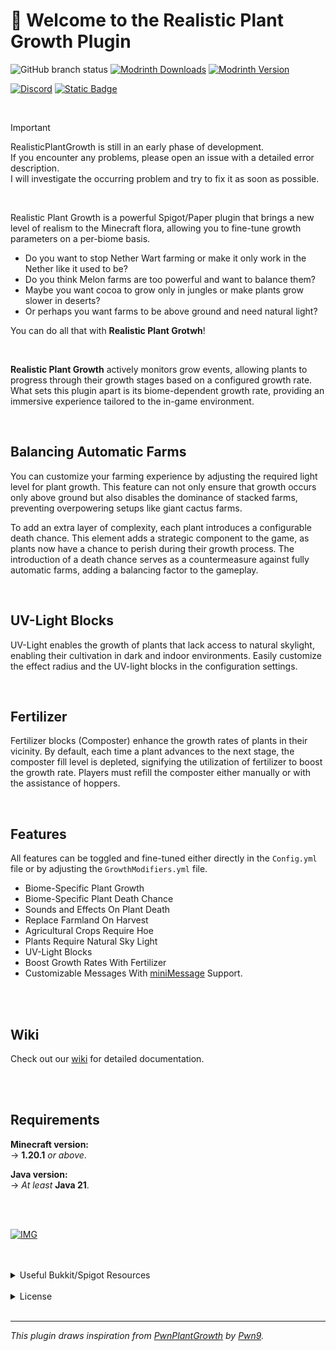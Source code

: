 # 👋 Welcome to the Realistic Plant Growth Plugin

![GitHub branch status](https://img.shields.io/github/checks-status/Happy-Hop7/RealisticPlantGrowth/master?style=for-the-badge)
[![Modrinth Downloads](https://img.shields.io/modrinth/dt/TcGxLk2t?style=for-the-badge&logo=modrinth&logoSize=auto)](https://modrinth.com/plugin/realistic-plant-growth)
[![Modrinth Version](https://img.shields.io/modrinth/v/TcGxLk2t?style=for-the-badge)](https://modrinth.com/plugin/realistic-plant-growth/version/latest)

[![Discord](https://img.shields.io/discord/1241334817098956851?style=for-the-badge&logo=discord)](https://discord.gg/PgUhUNGu2A)
[![Static Badge](https://img.shields.io/badge/wiki-RealisticPlantGrowth?style=for-the-badge&logo=gitbook&labelColor=gray&color=c73636)](https://docs.nightevolution.de/)

<br>

> [!IMPORTANT]
> RealisticPlantGrowth is still in an early phase of development. <br>
> If you encounter any problems, please open an issue with a detailed error description. <br>
> I will investigate the occurring problem and try to fix it as soon as possible.

<br>

Realistic Plant Growth is a powerful Spigot/Paper plugin that brings a new level of realism to
the Minecraft flora, allowing you to fine-tune growth parameters on a per-biome basis.

- Do you want to stop Nether Wart farming or make it only work in the Nether like it used to be?
- Do you think Melon farms are too powerful and want to balance them?
- Maybe you want cocoa to grow only in jungles or make plants grow slower in deserts?
- Or perhaps you want farms to be above ground and need natural light?

You can do all that with **Realistic Plant Grotwh**!


<br>

**Realistic Plant Growth** actively monitors grow events, allowing plants to progress through their growth stages based
on a configured growth rate. <br>
What sets this plugin apart is its biome-dependent growth rate, providing an immersive experience tailored to the
in-game environment.

<br>

## Balancing Automatic Farms

You can customize your farming experience by adjusting the required light level for plant growth. This feature can not
only ensure that growth occurs only above ground but also disables the dominance of stacked farms, preventing
overpowering setups like giant cactus farms.

To add an extra layer of complexity, each plant introduces a configurable death chance. This element adds a strategic
component to the game, as plants now have a chance to perish during their growth process. The introduction of a death
chance serves as a countermeasure against fully automatic farms, adding a balancing factor to the gameplay.


<br>

## UV-Light Blocks

UV-Light enables the growth of plants that lack access to natural skylight, enabling their cultivation in dark and
indoor environments. Easily customize the effect radius and the UV-light blocks in the configuration settings.

<br>

## Fertilizer

Fertilizer blocks (Composter) enhance the growth rates of plants in their vicinity. By default, each time a plant
advances to the next stage, the composter fill level is depleted, signifying the utilization of fertilizer to boost the
growth rate. Players must refill the composter either manually or with the assistance of hoppers.


<br>

## Features

All features can be toggled and fine-tuned either directly in the ```Config.yml``` file or by adjusting
the ```GrowthModifiers.yml``` file.

- Biome-Specific Plant Growth
- Biome-Specific Plant Death Chance
- Sounds and Effects On Plant Death
- Replace Farmland On Harvest
- Agricultural Crops Require Hoe
- Plants Require Natural Sky Light
- UV-Light Blocks
- Boost Growth Rates With Fertilizer
- Customizable Messages With [miniMessage](https://docs.advntr.dev/minimessage/format.html) Support.



<br>
<br>

## Wiki
Check out our [wiki](https://docs.nightevolution.de/) for detailed documentation.

<br>
<br>

## Requirements

**Minecraft version:** <br>
→ **1.20.1** _or above_.

**Java version:** <br>
→ _At least_ **Java 21**.

<br>
<br>


[![IMG](https://bstats.org/signatures/bukkit/Realistic%20Plant%20Growth.svg)](https://bstats.org/plugin/bukkit/Realistic%20Plant%20Growth/20634)

<br>
<br>

<details>
<summary>Useful Bukkit/Spigot Resources</summary>

## Useful Bukkit/Spigot Resources

- Item/Plant Materials: [Material Documentation](https://hub.spigotmc.org/javadocs/spigot/org/bukkit/Material.html)
- All available Biomes: [Biome Documentation](https://hub.spigotmc.org/javadocs/spigot/org/bukkit/block/Biome.html)
- Sounds: [Sound Documentation](https://hub.spigotmc.org/javadocs/bukkit/org/bukkit/Sound.html)
- Effects: [Effect Documentation](https://hub.spigotmc.org/javadocs/bukkit/org/bukkit/Effect.html)

</details>


<br>

<details>
  <summary>License</summary>

## License

Realistic Plant Growth is licensed under the terms of the GNU General Public License (GPL) version 3
or any later versions, as published by the Free Software Foundation.
This means you are free to redistribute and modify the program, subject to the conditions outlined
in the license.

### Warranty Disclaimer

Realistic Plant Growth is distributed in the hope that it will be useful, but WITHOUT ANY WARRANTY;
without even the implied warranty of MERCHANTABILITY or FITNESS FOR A PARTICULAR PURPOSE.
See the GNU General Public License for more details.

You should have received a copy of the GNU General Public License along with Realistic Plant Growth. <br>
If not, see [http://www.gnu.org/licenses/](http://www.gnu.org/licenses/).

### Contribution and Collaboration

Contributions to Realistic Plant Growth are welcome under the terms of the GPL.
If you choose to contribute, you agree that your contributions will also be subject to the license terms outlined in the GPL.

</details>

<br>

---


_This plugin draws inspiration from [PwnPlantGrowth](https://github.com/Pwn9/PwnPlantGrowth)
by [Pwn9](https://github.com/Pwn9)._ <br>


